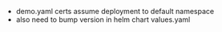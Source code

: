 * demo.yaml certs assume deployment to default namespace
* also need to bump version in helm chart values.yaml
